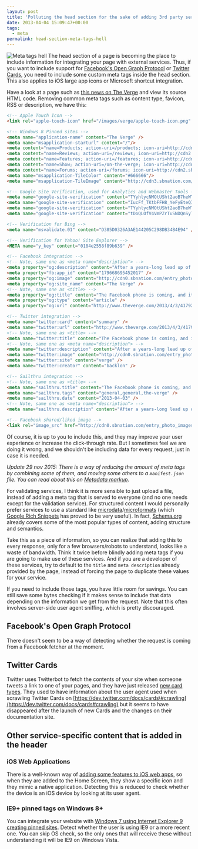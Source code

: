 ```yaml
---
layout: post
title: 'Polluting the head section for the sake of adding 3rd party services'
date: 2013-04-04 15:09:47+00:00
tags:
  - meta
permalink: head-section-meta-tags-hell
---
```


![Meta tags hell](/assets/images/posts/head-meta-tags.png)
The head section of a page is becoming the place to include information for integrating your page with external services. Thus, if you want to include support for [Facebook's Open Graph Protocol](http://developers.facebook.com/docs/opengraphprotocol/) or [Twitter Cards](https://dev.twitter.com/docs/cards), you need to include some custom meta tags inside the head section. This also applies to iOS large app icons or Microsoft shortcut integration.

<!-- more -->
Have a look at a page such as [this news on The Verge](http://www.theverge.com/2013/4/3/4179236/the-facebook-phone-is-coming-and-its-already-in-your-pocket/) and view its source HTML code. Removing common meta tags such as content type, favicon, RSS or description, we have this:

```html
<!-- Apple Touch Icon -->
<link rel="apple-touch-icon" href="/images/verge/apple-touch-icon.png" />

<!-- Windows 8 Pinned sites -->
<meta name="application-name" content="The Verge" />
<meta name="msapplication-starturl" content="/"/>
<meta content="name=Products; action-uri=/products; icon-uri=http://cdn2.sbnation.com/images/verge/favicon.vc44a54f.ico" name="msapplication-task" />
<meta content="name=Reviews; action-uri=/reviews; icon-uri=http://cdn2.sbnation.com/images/verge/favicon.vc44a54f.ico" name="msapplication-task" />
<meta content="name=Features; action-uri=/features; icon-uri=http://cdn2.sbnation.com/images/verge/favicon.vc44a54f.ico" name="msapplication-task" />
<meta content="name=Show; action-uri=/on-the-verge; icon-uri=http://cdn2.sbnation.com/images/verge/favicon.vc44a54f.ico" name="msapplication-task" />
<meta content="name=Forums; action-uri=/forums; icon-uri=http://cdn2.sbnation.com/images/verge/favicon.vc44a54f.ico" name="msapplication-task" />
<meta name="msapplication-TileColor" content="#666666"/>
<meta name="msapplication-TileImage" content="http://cdn3.sbnation.com/images/verge/windows8-pinned-icon.ve36f4a6.png"/>

<!-- Google Site Verification, used for Analytics and Webmaster Tools -->
<meta name="google-site-verification" content="TYyhlycNMOtUSht2aoB7heWTK8m-H45_YJizKavkO8s" />
<meta name="google-site-verification" content="IucFf_TKtbFFH8_YeFyEteQIwYPdANM1R46_U9DpAr4" />
<meta name="google-site-verification" content="TYyhlycNMOtUSht2aoB7heWTK8m-H45_YJizKavkO8s" />
<meta name="google-site-verification" content="tDoQLOfV4VmPZrTuSNDQnSyTfhgDRlOMaXgYQ0Bb9Bc" />

<!-- Verification for Bing -->
<meta name="msvalidate.01" content="D385D0326A3AE144205C298DB34B4E94" />

<!-- Verification for Yahoo! Site Explorer -->
<META name="y_key" content="0184e2558f89b639" />

<!-- Facebook integration -->
<!-- Note, same one as <meta name="description"> -->
<meta property="og:description" content="After a years-long lead up of false starts, half-measures, and rumors, Facebook&amp;#39;s phone plans will finally be revealed tomorrow. The event, in which Facebook promises to show off its &amp;quot;new home on..." />
<meta property="fb:app_id" content="179668695452017" />
<meta property="og:image" content="http://cdn0.sbnation.com/entry_photo_images/7969055/20121213-DSC_8473-3VERGE_large_large.jpg" />
<meta property="og:site_name" content="The Verge" />
<!-- Note, same one as <title> -->
<meta property="og:title" content="The Facebook phone is coming, and it&amp;#39;s already in your pocket" />
<meta property="og:type" content="article" />
<meta property="og:url" content="http://www.theverge.com/2013/4/3/4179236/the-facebook-phone-is-coming-and-its-already-in-your-pocket" />

<!-- Twitter integration -->
<meta name="twitter:card" content="summary" />
<meta name="twitter:url" content="http://www.theverge.com/2013/4/3/4179236/the-facebook-phone-is-coming-and-its-already-in-your-pocket" />
<!-- Note, same one as <title> -->
<meta name="twitter:title" content="The Facebook phone is coming, and it&amp;#39;s already in your pocket" />
<!-- Note, same one as <meta name="description"> -->
<meta name="twitter:description" content="After a years-long lead up of false starts, half-measures, and rumors, Facebook&amp;#39;s phone plans will finally be revealed tomorrow. The event, in which Facebook promises to show off its &amp;quot;new home on..." />
<meta name="twitter:image" content="http://cdn0.sbnation.com/entry_photo_images/7969055/20121213-DSC_8473-3VERGE_large_large.jpg" />
<meta name="twitter:site" content="verge" />
<meta name="twitter:creator" content="backlon" />

<!-- Sailthru integration -->
<!-- Note, same one as <title> -->
<meta name="sailthru.title" content="The Facebook phone is coming, and it&amp;#39;s already in your pocket" />
<meta name="sailthru.tags" content="general,general,the-verge" />
<meta name="sailthru.date" content="2013-04-03" />
<!-- Note, same one as <meta name="description"> -->
<meta name="sailthru.description" content="After a years-long lead up of false starts, half-measures, and rumors, Facebook&amp;#39;s phone plans will finally be revealed tomorrow. The event, in which Facebook promises to show off its &amp;quot;new home on..." />

<!-- Facebook shared/liked image -->
<link rel="image_src" href="http://cdn0.sbnation.com/entry_photo_images/7969055/20121213-DSC_8473-3VERGE_large_large.jpg" type="image/jpeg" data-width="300" data-height="250"  />
```

Of course, it is up to you to include this, and they may improve your user experience or increase the click-through rate. But I sometimes feel we are doing it wrong, and we shouldn't be including data for every request, just in case it is needed.

_Update 29 nov 2015: There is a way of reducing the amount of meta tags by combining some of them, and moving some others to a `manifest.json` file. You can read about this on [Metadata markup](https://adactio.com/journal/9881)._

For validating services, I think it is more sensible to just upload a file, instead of adding a meta tag that is served to everyone (and no one needs except for the validation service). For structured content I would personally prefer services to use a standard like [microdata](http://microformats.org/wiki/microdata)/[microformats](http://microformats.org/wiki/microformats) (which [Google Rich Snippets](http://support.google.com/webmasters/bin/answer.py?hl=en&amp;answer=99170) has proved to be very useful). In fact, [Schema.org](http://www.schema.org/docs/schemas.html) already covers some of the most popular types of content, adding structure and semantics.

Take this as a piece of information, so you can realize that adding this to every response, only for a few browsers/robots to understand, looks like a waste of bandwidth. Think it twice before blindly adding meta tags if you are going to make use of these services. And if you are a developer of these services, try to default to the `title` and `meta description` already provided by the page, instead of forcing the page to duplicate these values for your service.

If you need to include those tags, you have little room for savings. You can still save some bytes checking if it makes sense to include that data depending on the information we get from the request. Note that this often involves server-side user agent sniffing, which is pretty discouraged.

Facebook's Open Graph Protocol
------------------------------

There doesn't seem to be a way of detecting whether the request is coming from a Facebook fetcher at the moment.

Twitter Cards
-------------

Twitter uses Twitterbot to fetch the contents of your site when someone tweets a link to one of your pages, and they have just released [new card types](https://dev.twitter.com/docs/cards/types/product-card). They used to have information about the user agent used when scrawling Twitter Cards on [https://dev.twitter.com/docs/cards\#crawling](https://dev.twitter.com/docs/cards#crawling) but it seems to have disappeared after the launch of new Cards and the changes on their documentation site.

Other service-specific content that is added in the header
----------------------------------------------------------

### iOS Web Applications

There is a well-known way of [adding some features to iOS web apps](http://developer.apple.com/library/ios/#documentation/AppleApplications/Reference/SafariWebContent/ConfiguringWebApplications/ConfiguringWebApplications.html), so when they are added to the Home Screen, they show a specific icon and they mimic a native application. Detecting this is reduced to check whether the device is an iOS device by looking at its user agent.

### IE9+ pinned tags on Windows 8+

You can integrate your website with [Windows 7 using Internet Explorer 9 creating pinned sites](http://msdn.microsoft.com/en-us/library/gg131029.aspx). Detect whether the user is using IE9 or a more recent one. You can skip OS check, so the only ones that will receive these without understanding it will be IE9 on Windows Vista.
